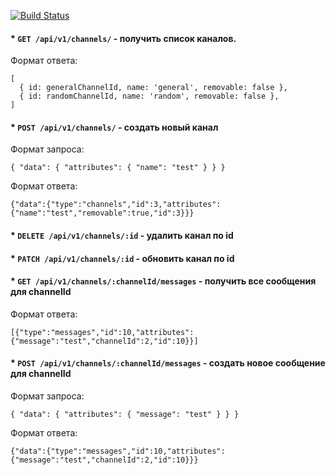 [![Build Status](https://travis-ci.com/NimfaMargo/project-lvl4-s403.svg?branch=master)](https://travis-ci.com/NimfaMargo/project-lvl4-s403)


#### * `GET /api/v1/channels/` - получить список каналов.

Формат ответа:
```
[
  { id: generalChannelId, name: 'general', removable: false },
  { id: randomChannelId, name: 'random', removable: false },
]
```

#### * `POST /api/v1/channels/` - создать новый канал

Формат запроса:
```
{ "data": { "attributes": { "name": "test" } } }
```
Формат ответа:
```
{"data":{"type":"channels","id":3,"attributes":{"name":"test","removable":true,"id":3}}}
```

#### * `DELETE /api/v1/channels/:id` - удалить канал по id
#### * `PATCH /api/v1/channels/:id` - обновить канал по id
#### * `GET /api/v1/channels/:channelId/messages` - получить все сообщения для channelId

Формат ответа:
```
[{"type":"messages","id":10,"attributes":{"message":"test","channelId":2,"id":10}}]
```
#### * `POST /api/v1/channels/:channelId/messages` - создать новое сообщение для channelId

Формат запроса:
```
{ "data": { "attributes": { "message": "test" } } }
```
Формат ответа:
```
{"data":{"type":"messages","id":10,"attributes":{"message":"test","channelId":2,"id":10}}}
```
